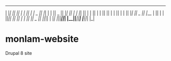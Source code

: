  __   __  _______  __    _  ___      _______  __   __ 
|  |_|  ||       ||  |  | ||   |    |   _   ||  |_|  |
|       ||   _   ||   |_| ||   |    |  |_|  ||       |
|       ||  | |  ||       ||   |    |       ||       |
|       ||  |_|  ||  _    ||   |___ |       ||       |
| ||_|| ||       || | |   ||       ||   _   || ||_|| |
|_|   |_||_______||_|  |__||_______||__| |__||_|   |_|

# monlam-website
Drupal 8 site
